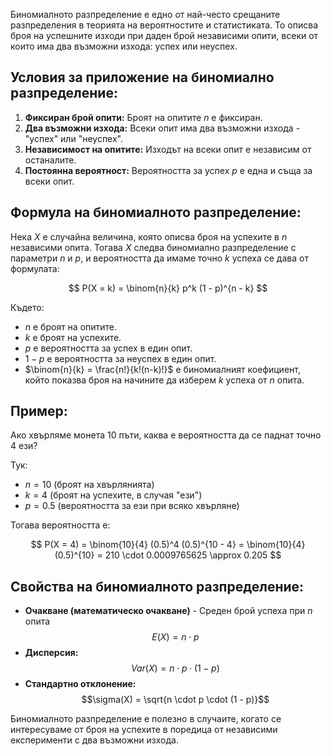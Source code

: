 Биномиалното разпределение е едно от най-често срещаните разпределения в теорията на вероятностите и статистиката. То описва броя на успешните изходи при даден брой независими опити, всеки от които има два възможни изхода: успех или неуспех.

## Условия за приложение на биномиално разпределение:
1. **Фиксиран брой опити:** Броят на опитите $n$ е фиксиран.
2. **Два възможни изхода:** Всеки опит има два възможни изхода - "успех" или "неуспех".
3. **Независимост на опитите:** Изходът на всеки опит е независим от останалите.
4. **Постоянна вероятност:** Вероятността за успех $p$ е една и съща за всеки опит.

## Формула на биномиалното разпределение:

Нека $X$ е случайна величина, която описва броя на успехите в $n$ независими опита. Тогава $X$ следва биномиално разпределение с параметри $n$ и $p$, и вероятността да имаме точно $k$ успеха се дава от формулата:

$$
P(X = k) = \binom{n}{k} p^k (1 - p)^{n - k}
$$

Където:
- $n$ е броят на опитите.
- $k$ е броят на успехите.
- $p$ е вероятността за успех в един опит.
- $1 - p$ е вероятността за неуспех в един опит.
- $\binom{n}{k} = \frac{n!}{k!(n-k)!}$ е биномиалният коефициент, който показва броя на начините да изберем $k$ успеха от $n$ опита.

## Пример:

Ако хвърляме монета 10 пъти, каква е вероятността да се паднат точно 4 ези?

Тук:
- $n = 10$ (броят на хвърлянията)
- $k = 4$ (броят на успехите, в случая "ези")
- $p = 0.5$ (вероятността за ези при всяко хвърляне)

Тогава вероятността е:

$$
P(X = 4) = \binom{10}{4} (0.5)^4 (0.5)^{10 - 4} = \binom{10}{4} (0.5)^{10} = 210 \cdot 0.0009765625 \approx 0.205
$$

## Свойства на биномиалното разпределение:
- **Очакване (математическо очакване)** - Среден брой успеха при $n$ опита 
$$E(X) = n \cdot p$$
- **Дисперсия:** $$Var(X) = n \cdot p \cdot (1 - p)$$
- **Стандартно отклонение:** $$\sigma(X) = \sqrt{n \cdot p \cdot (1 - p)}$$

Биномиалното разпределение е полезно в случаите, когато се интересуваме от броя на успехите в поредица от независими експерименти с два възможни изхода.
